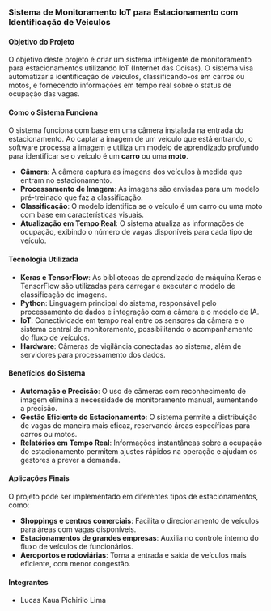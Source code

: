 
### **Sistema de Monitoramento IoT para Estacionamento com Identificação de Veículos**

#### **Objetivo do Projeto**
O objetivo deste projeto é criar um sistema inteligente de monitoramento para estacionamentos utilizando IoT (Internet das Coisas). O sistema visa automatizar a identificação de veículos, classificando-os em carros ou motos, e fornecendo informações em tempo real sobre o status de ocupação das vagas.

#### **Como o Sistema Funciona**
O sistema funciona com base em uma câmera instalada na entrada do estacionamento. Ao captar a imagem de um veículo que está entrando, o software processa a imagem e utiliza um modelo de aprendizado profundo para identificar se o veículo é um **carro** ou uma **moto**.

- **Câmera**: A câmera captura as imagens dos veículos à medida que entram no estacionamento.
- **Processamento de Imagem**: As imagens são enviadas para um modelo pré-treinado que faz a classificação.
- **Classificação**: O modelo identifica se o veículo é um carro ou uma moto com base em características visuais.
- **Atualização em Tempo Real**: O sistema atualiza as informações de ocupação, exibindo o número de vagas disponíveis para cada tipo de veículo.

#### **Tecnologia Utilizada**
- **Keras e TensorFlow**: As bibliotecas de aprendizado de máquina Keras e TensorFlow são utilizadas para carregar e executar o modelo de classificação de imagens.
- **Python**: Linguagem principal do sistema, responsável pelo processamento de dados e integração com a câmera e o modelo de IA.
- **IoT**: Conectividade em tempo real entre os sensores da câmera e o sistema central de monitoramento, possibilitando o acompanhamento do fluxo de veículos.
- **Hardware**: Câmeras de vigilância conectadas ao sistema, além de servidores para processamento dos dados.

#### **Benefícios do Sistema**
- **Automação e Precisão**: O uso de câmeras com reconhecimento de imagem elimina a necessidade de monitoramento manual, aumentando a precisão.
- **Gestão Eficiente do Estacionamento**: O sistema permite a distribuição de vagas de maneira mais eficaz, reservando áreas específicas para carros ou motos.
- **Relatórios em Tempo Real**: Informações instantâneas sobre a ocupação do estacionamento permitem ajustes rápidos na operação e ajudam os gestores a prever a demanda.
  
#### **Aplicações Finais**
O projeto pode ser implementado em diferentes tipos de estacionamentos, como:
- **Shoppings e centros comerciais**: Facilita o direcionamento de veículos para áreas com vagas disponíveis.
- **Estacionamentos de grandes empresas**: Auxilia no controle interno do fluxo de veículos de funcionários.
- **Aeroportos e rodoviárias**: Torna a entrada e saída de veículos mais eficiente, com menor congestão.

#### **Integrantes**
- Lucas Kaua Pichirilo Lima


